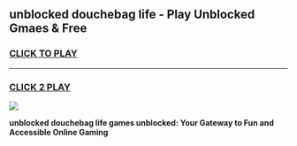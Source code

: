
## unblocked douchebag life - Play Unblocked Gmaes & Free
<h3>
<a href="https://news.freeplayer.one?title=unblocked_douchebag_life&ref=23F">CLICK TO PLAY</a></h3>
<hr>

<h3>
<a href="https://news.freeplayer.one?title=unblocked_douchebag_life&ref=23F">CLICK 2 PLAY</a>
  
</h3>

<a href="https://news.freeplayer.one?title=unblocked_douchebag_life&ref=23F/"><img src="https://clearcache.store/games.png"></a>


**unblocked douchebag life games unblocked: Your Gateway to Fun and Accessible Online Gaming**
